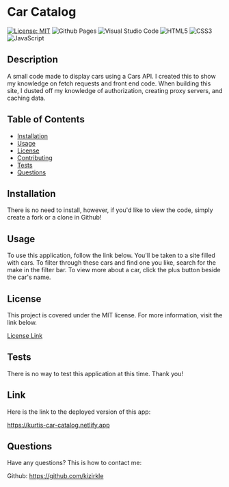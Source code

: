 
# Car Catalog
[![License: MIT](https://img.shields.io/badge/License-MIT-yellow.svg)](https://opensource.org/licenses/MIT)  ![Github Pages](https://img.shields.io/badge/github%20pages-121013?style=for-the-badge&logo=github&logoColor=white) ![Visual Studio Code](https://img.shields.io/badge/Visual%20Studio%20Code-0078d7.svg?style=for-the-badge&logo=visual-studio-code&logoColor=white) ![HTML5](https://img.shields.io/badge/html5-%23E34F26.svg?style=for-the-badge&logo=html5&logoColor=white) ![CSS3](https://img.shields.io/badge/css3-%231572B6.svg?style=for-the-badge&logo=css3&logoColor=white) ![JavaScript](https://img.shields.io/badge/javascript-%23323330.svg?style=for-the-badge&logo=javascript&logoColor=%23F7DF1E)

## Description

A small code made to display cars using a Cars API. I created this to show my knowledge on fetch requests and front end code. When building this site, I dusted off my knowledge of authorization, creating proxy servers, and caching data.
    
## Table of Contents

- [Installation](#Installation)
- [Usage](#Usage)
- [License](#License)
- [Contributing](#Contributing)
- [Tests](#Tests)
- [Questions](#Questions)
    
## Installation

There is no need to install, however, if you'd like to view the code, simply create a fork or a clone in Github!

## Usage
    
To use this application, follow the link below. You'll be taken to a site filled with cars. To filter through these cars and find one you like, search for the make in the filter bar. To view more about a car, click the plus button beside the car's name.

## License

This project is covered under the MIT license. For more information, visit the link below.

[License Link](./LICENSE)

## Tests

There is no way to test this application at this time. Thank you!

## Link

Here is the link to the deployed version of this app:

https://kurtis-car-catalog.netlify.app

## Questions

Have any questions? This is how to contact me:

Github: https://github.com/kizirkle
    